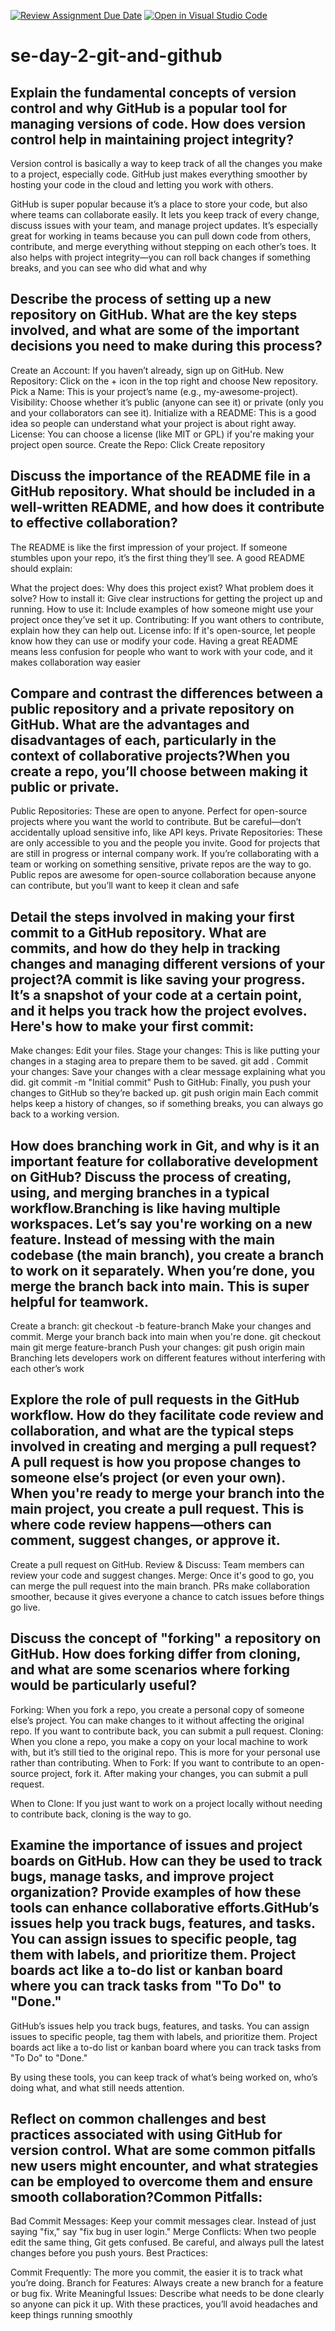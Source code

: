 [![Review Assignment Due Date](https://classroom.github.com/assets/deadline-readme-button-22041afd0340ce965d47ae6ef1cefeee28c7c493a6346c4f15d667ab976d596c.svg)](https://classroom.github.com/a/8wgCKhpZ)
[![Open in Visual Studio Code](https://classroom.github.com/assets/open-in-vscode-2e0aaae1b6195c2367325f4f02e2d04e9abb55f0b24a779b69b11b9e10269abc.svg)](https://classroom.github.com/online_ide?assignment_repo_id=18489468&assignment_repo_type=AssignmentRepo)
# se-day-2-git-and-github
## Explain the fundamental concepts of version control and why GitHub is a popular tool for managing versions of code. How does version control help in maintaining project integrity?
Version control is basically a way to keep track of all the changes you make to a project, especially code.  GitHub just makes everything smoother by hosting your code in the cloud and letting you work with others.

GitHub is super popular because it’s a place to store your code, but also where teams can collaborate easily. It lets you keep track of every change, discuss issues with your team, and manage project updates. It’s especially great for working in teams because you can pull down code from others, contribute, and merge everything without stepping on each other’s toes. It also helps with project integrity—you can roll back changes if something breaks, and you can see who did what and why

## Describe the process of setting up a new repository on GitHub. What are the key steps involved, and what are some of the important decisions you need to make during this process?
Create an Account: If you haven’t already, sign up on GitHub.
New Repository: Click on the + icon in the top right and choose New repository.
Pick a Name: This is your project’s name (e.g., my-awesome-project).
Visibility: Choose whether it’s public (anyone can see it) or private (only you and your collaborators can see it).
Initialize with a README: This is a good idea so people can understand what your project is about right away.
License: You can choose a license (like MIT or GPL) if you're making your project open source.
Create the Repo: Click Create repository

## Discuss the importance of the README file in a GitHub repository. What should be included in a well-written README, and how does it contribute to effective collaboration?
The README is like the first impression of your project. If someone stumbles upon your repo, it’s the first thing they’ll see. A good README should explain:

What the project does: Why does this project exist? What problem does it solve?
How to install it: Give clear instructions for getting the project up and running.
How to use it: Include examples of how someone might use your project once they’ve set it up.
Contributing: If you want others to contribute, explain how they can help out.
License info: If it's open-source, let people know how they can use or modify your code.
Having a great README means less confusion for people who want to work with your code, and it makes collaboration way easier

## Compare and contrast the differences between a public repository and a private repository on GitHub. What are the advantages and disadvantages of each, particularly in the context of collaborative projects?When you create a repo, you’ll choose between making it public or private.

Public Repositories: These are open to anyone. Perfect for open-source projects where you want the world to contribute. But be careful—don’t accidentally upload sensitive info, like API keys.
Private Repositories: These are only accessible to you and the people you invite. Good for projects that are still in progress or internal company work.
If you’re collaborating with a team or working on something sensitive, private repos are the way to go. Public repos are awesome for open-source collaboration because anyone can contribute, but you’ll want to keep it clean and safe

## Detail the steps involved in making your first commit to a GitHub repository. What are commits, and how do they help in tracking changes and managing different versions of your project?A commit is like saving your progress. It’s a snapshot of your code at a certain point, and it helps you track how the project evolves. Here's how to make your first commit:

Make changes: Edit your files.
Stage your changes: This is like putting your changes in a staging area to prepare them to be saved.
git add .
Commit your changes: Save your changes with a clear message explaining what you did.
git commit -m "Initial commit"
Push to GitHub: Finally, you push your changes to GitHub so they’re backed up.
git push origin main
Each commit helps keep a history of changes, so if something breaks, you can always go back to a working version.



## How does branching work in Git, and why is it an important feature for collaborative development on GitHub? Discuss the process of creating, using, and merging branches in a typical workflow.Branching is like having multiple workspaces. Let’s say you're working on a new feature. Instead of messing with the main codebase (the main branch), you create a branch to work on it separately. When you’re done, you merge the branch back into main. This is super helpful for teamwork.

Create a branch:
git checkout -b feature-branch
Make your changes and commit.
Merge your branch back into main when you're done.
git checkout main
git merge feature-branch
Push your changes:
git push origin main
Branching lets developers work on different features without interfering with each other’s work

## Explore the role of pull requests in the GitHub workflow. How do they facilitate code review and collaboration, and what are the typical steps involved in creating and merging a pull request?A pull request is how you propose changes to someone else’s project (or even your own). When you're ready to merge your branch into the main project, you create a pull request. This is where code review happens—others can comment, suggest changes, or approve it.

Create a pull request on GitHub.
Review & Discuss: Team members can review your code and suggest changes.
Merge: Once it's good to go, you can merge the pull request into the main branch.
PRs make collaboration smoother, because it gives everyone a chance to catch issues before things go live.



## Discuss the concept of "forking" a repository on GitHub. How does forking differ from cloning, and what are some scenarios where forking would be particularly useful?
Forking: When you fork a repo, you create a personal copy of someone else’s project. You can make changes to it without affecting the original repo. If you want to contribute back, you can submit a pull request.
Cloning: When you clone a repo, you make a copy on your local machine to work with, but it’s still tied to the original repo. This is more for your personal use rather than contributing.
When to Fork: If you want to contribute to an open-source project, fork it. After making your changes, you can submit a pull request.

When to Clone: If you just want to work on a project locally without needing to contribute back, cloning is the way to go.



## Examine the importance of issues and project boards on GitHub. How can they be used to track bugs, manage tasks, and improve project organization? Provide examples of how these tools can enhance collaborative efforts.GitHub’s issues help you track bugs, features, and tasks. You can assign issues to specific people, tag them with labels, and prioritize them. Project boards act like a to-do list or kanban board where you can track tasks from "To Do" to "Done."
GitHub’s issues help you track bugs, features, and tasks. You can assign issues to specific people, tag them with labels, and prioritize them. Project boards act like a to-do list or kanban board where you can track tasks from "To Do" to "Done."

By using these tools, you can keep track of what’s being worked on, who’s doing what, and what still needs attention.

## Reflect on common challenges and best practices associated with using GitHub for version control. What are some common pitfalls new users might encounter, and what strategies can be employed to overcome them and ensure smooth collaboration?Common Pitfalls:

Bad Commit Messages: Keep your commit messages clear. Instead of just saying "fix," say "fix bug in user login."
Merge Conflicts: When two people edit the same thing, Git gets confused. Be careful, and always pull the latest changes before you push yours.
Best Practices:

Commit Frequently: The more you commit, the easier it is to track what you’re doing.
Branch for Features: Always create a new branch for a feature or bug fix.
Write Meaningful Issues: Describe what needs to be done clearly so anyone can pick it up.
With these practices, you’ll avoid headaches and keep things running smoothly
